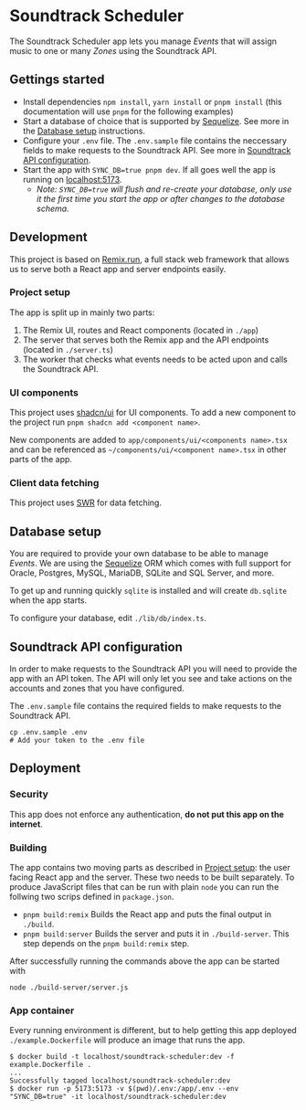 # Soundtrack Scheduler

The Soundtrack Scheduler app lets you manage _Events_ that will assign music to one or many _Zones_ using the Soundtrack API.

## Gettings started

- Install dependencies `npm install`, `yarn install` or `pnpm install` (this documentation will use `pnpm` for the following examples)
- Start a database of choice that is supported by [Sequelize](https://sequelize.org/). See more in the [Database setup](#database-setup) instructions.
- Configure your `.env` file. The `.env.sample` file contains the neccessary fields to make requests to the Soundtrack API. See more in [Soundtrack API configuration](#soundtrack-api-configuration).
- Start the app with `SYNC_DB=true pnpm dev`. If all goes well the app is running on [localhost:5173](http://localhost:5173).
  - _Note: `SYNC_DB=true` will flush and re-create your database, only use it the first time you start the app or after changes to the database schema._

## Development

This project is based on [Remix.run](https://remix.run/), a full stack web framework that allows us to serve both a React app and server endpoints easily.

### Project setup

The app is split up in mainly two parts:

1. The Remix UI, routes and React components (located in `./app`)
1. The server that serves both the Remix app and the API endpoints (located in `./server.ts`)
1. The worker that checks what events needs to be acted upon and calls the Soundtrack API.

### UI components

This project uses [shadcn/ui](https://ui.shadcn.com) for UI components. To add a new component to the project run `pnpm shadcn add <component name>`.

New components are added to `app/components/ui/<components name>.tsx` and can be referenced as `~/components/ui/<component name>.tsx` in other parts of the app.

### Client data fetching

This project uses [SWR](https://swr.vercel.app/) for data fetching.

## Database setup

You are required to provide your own database to be able to manage _Events_. We are using the [Sequelize](https://sequelize.org/) ORM which comes with full support for Oracle, Postgres, MySQL, MariaDB, SQLite and SQL Server, and more.

To get up and running quickly `sqlite` is installed and will create `db.sqlite` when the app starts.

To configure your database, edit `./lib/db/index.ts`.

## Soundtrack API configuration

In order to make requests to the Soundtrack API you will need to provide the app with an API token. The API will only let you see and take actions on the accounts and zones that you have configured.

The `.env.sample` file contains the required fields to make requests to the Soundtrack API.

```shell
cp .env.sample .env
# Add your token to the .env file
```

## Deployment

### Security

This app does not enforce any authentication, **do not put this app on the internet**.

### Building

The app contains two moving parts as described in [Project setup](#project-setup): the user facing React app and the server. These two needs to be built separately. To produce JavaScript files that can be run with plain `node` you can run the follwing two scrips defined in `package.json`.

- `pnpm build:remix` Builds the React app and puts the final output in `./build`.
- `pnpm build:server` Builds the server and puts it in `./build-server`. This step depends on the `pnpm build:remix` step.

After successfully running the commands above the app can be started with

```shell
node ./build-server/server.js
```

### App container

Every running environment is different, but to help getting this app deployed `./example.Dockerfile` will produce an image that runs the app.

```shell
$ docker build -t localhost/soundtrack-scheduler:dev -f example.Dockerfile .
...
Successfully tagged localhost/soundtrack-scheduler:dev
$ docker run -p 5173:5173 -v $(pwd)/.env:/app/.env --env "SYNC_DB=true" -it localhost/soundtrack-scheduler:dev
```
